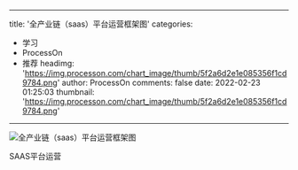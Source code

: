 
---
title: '全产业链（saas）平台运营框架图'
categories: 
 - 学习
 - ProcessOn
 - 推荐
headimg: 'https://img.processon.com/chart_image/thumb/5f2a6d2e1e085356f1cd9784.png'
author: ProcessOn
comments: false
date: 2022-02-23 01:25:03
thumbnail: 'https://img.processon.com/chart_image/thumb/5f2a6d2e1e085356f1cd9784.png'
---

<div>   
<img class="thumb" alt="全产业链（saas）平台运营框架图" src="https://img.processon.com/chart_image/thumb/5f2a6d2e1e085356f1cd9784.png" referrerpolicy="no-referrer">
<p>SAAS平台运营</p>  
</div>
            